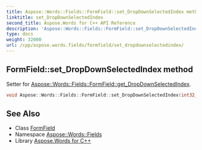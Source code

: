 ```yaml
---
title: Aspose::Words::Fields::FormField::set_DropDownSelectedIndex method
linktitle: set_DropDownSelectedIndex
second_title: Aspose.Words for C++ API Reference
description: 'Aspose::Words::Fields::FormField::set_DropDownSelectedIndex method. Setter for Aspose::Words::Fields::FormField::get_DropDownSelectedIndex in C++.'
type: docs
weight: 32000
url: /cpp/aspose.words.fields/formfield/set_dropdownselectedindex/
---
```

## FormField::set_DropDownSelectedIndex method


Setter for [Aspose::Words::Fields::FormField::get_DropDownSelectedIndex](../get_dropdownselectedindex/).

```cpp
void Aspose::Words::Fields::FormField::set_DropDownSelectedIndex(int32_t value)
```

## See Also

* Class [FormField](../)
* Namespace [Aspose::Words::Fields](../../)
* Library [Aspose.Words for C++](../../../)
